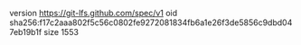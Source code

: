 version https://git-lfs.github.com/spec/v1
oid sha256:f17c2aaa802f5c56c0802fe9272081834fb6a1e26f3de5856c9dbd047eb19b1f
size 1553
